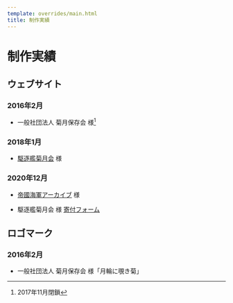 ```yaml
---
template: overrides/main.html
title: 制作実績
---
```

# 制作実績

## ウェブサイト
### 2016年2月
- 一般社団法人 菊月保存会 様[^1]

[^1]: 2017年11月閉鎖

### 2018年1月
- [駆逐艦菊月会](https://www.kikuzukikai.org) 様

### 2020年12月
- [帝國海軍アーカイブ](https://www.ijnarchive.org) 様

- 駆逐艦菊月会 様 [寄付フォーム](https://donate.kikuzukikai.org)

## ロゴマーク
### 2016年2月
- 一般社団法人 菊月保存会 様「月輪に覗き菊」
